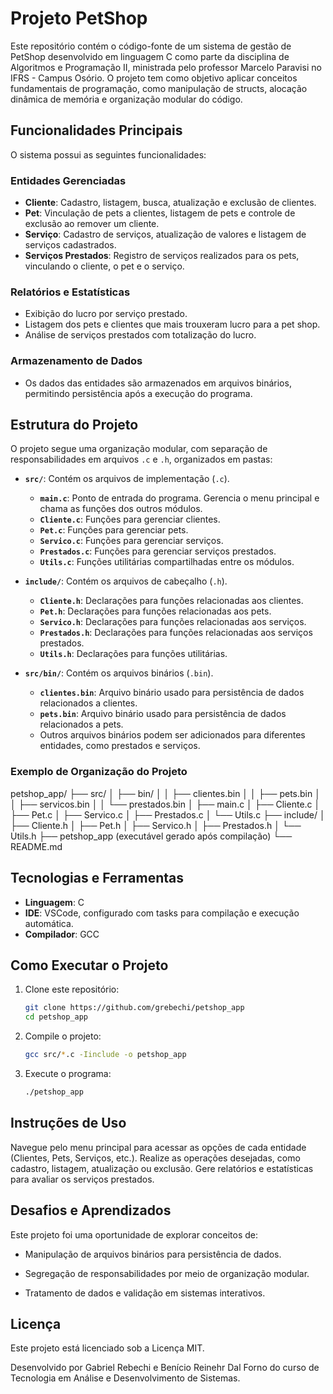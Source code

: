 # Projeto PetShop

Este repositório contém o código-fonte de um sistema de gestão de PetShop desenvolvido em linguagem C como parte da disciplina de Algoritmos e Programação II, ministrada pelo professor Marcelo Paravisi no IFRS - Campus Osório. O projeto tem como objetivo aplicar conceitos fundamentais de programação, como manipulação de structs, alocação dinâmica de memória e organização modular do código.

## Funcionalidades Principais

O sistema possui as seguintes funcionalidades:

### Entidades Gerenciadas

- **Cliente**: Cadastro, listagem, busca, atualização e exclusão de clientes.
- **Pet**: Vinculação de pets a clientes, listagem de pets e controle de exclusão ao remover um cliente.
- **Serviço**: Cadastro de serviços, atualização de valores e listagem de serviços cadastrados.
- **Serviços Prestados**: Registro de serviços realizados para os pets, vinculando o cliente, o pet e o serviço.

### Relatórios e Estatísticas

- Exibição do lucro por serviço prestado.
- Listagem dos pets e clientes que mais trouxeram lucro para a pet shop.
- Análise de serviços prestados com totalização do lucro.

### Armazenamento de Dados

- Os dados das entidades são armazenados em arquivos binários, permitindo persistência após a execução do programa.

## Estrutura do Projeto

O projeto segue uma organização modular, com separação de responsabilidades em arquivos `.c` e `.h`, organizados em pastas:

- **`src/`**: Contém os arquivos de implementação (`.c`).
  - **`main.c`**: Ponto de entrada do programa. Gerencia o menu principal e chama as funções dos outros módulos.
  - **`Cliente.c`**: Funções para gerenciar clientes.
  - **`Pet.c`**: Funções para gerenciar pets.
  - **`Servico.c`**: Funções para gerenciar serviços.
  - **`Prestados.c`**: Funções para gerenciar serviços prestados.
  - **`Utils.c`**: Funções utilitárias compartilhadas entre os módulos.

- **`include/`**: Contém os arquivos de cabeçalho (`.h`).
  - **`Cliente.h`**: Declarações para funções relacionadas aos clientes.
  - **`Pet.h`**: Declarações para funções relacionadas aos pets.
  - **`Servico.h`**: Declarações para funções relacionadas aos serviços.
  - **`Prestados.h`**: Declarações para funções relacionadas aos serviços prestados.
  - **`Utils.h`**: Declarações para funções utilitárias.

- **`src/bin/`**: Contém os arquivos binários (`.bin`).
  - **`clientes.bin`**: Arquivo binário usado para persistência de dados relacionados a clientes.
  - **`pets.bin`**: Arquivo binário usado para persistência de dados relacionados a pets.
  - Outros arquivos binários podem ser adicionados para diferentes entidades, como prestados e serviços.

### Exemplo de Organização do Projeto

petshop_app/
├── src/
│   ├── bin/
│   │   ├── clientes.bin
│   │   ├── pets.bin
│   │   ├── servicos.bin
│   │   └── prestados.bin
│   ├── main.c
│   ├── Cliente.c
│   ├── Pet.c
│   ├── Servico.c
│   ├── Prestados.c
│   └── Utils.c
├── include/
│   ├── Cliente.h
│   ├── Pet.h
│   ├── Servico.h
│   ├── Prestados.h
│   └── Utils.h
├── petshop_app (executável gerado após compilação)
└── README.md


## Tecnologias e Ferramentas

- **Linguagem**: C
- **IDE**: VSCode, configurado com tasks para compilação e execução automática.
- **Compilador**: GCC

## Como Executar o Projeto

1. Clone este repositório:

   ```bash
   git clone https://github.com/grebechi/petshop_app
   cd petshop_app


2. Compile o projeto:

   ```bash
   gcc src/*.c -Iinclude -o petshop_app

3. Execute o programa:

    ```bash
    ./petshop_app

## Instruções de Uso

Navegue pelo menu principal para acessar as opções de cada entidade (Clientes, Pets, Serviços, etc.).
Realize as operações desejadas, como cadastro, listagem, atualização ou exclusão.
Gere relatórios e estatísticas para avaliar os serviços prestados.

## Desafios e Aprendizados

Este projeto foi uma oportunidade de explorar conceitos de:

- Manipulação de arquivos binários para persistência de dados.

- Segregação de responsabilidades por meio de organização modular.

- Tratamento de dados e validação em sistemas interativos.

## Licença
Este projeto está licenciado sob a Licença MIT.

Desenvolvido por Gabriel Rebechi e Benício Reinehr Dal Forno do curso de Tecnologia em Análise e Desenvolvimento de Sistemas.
